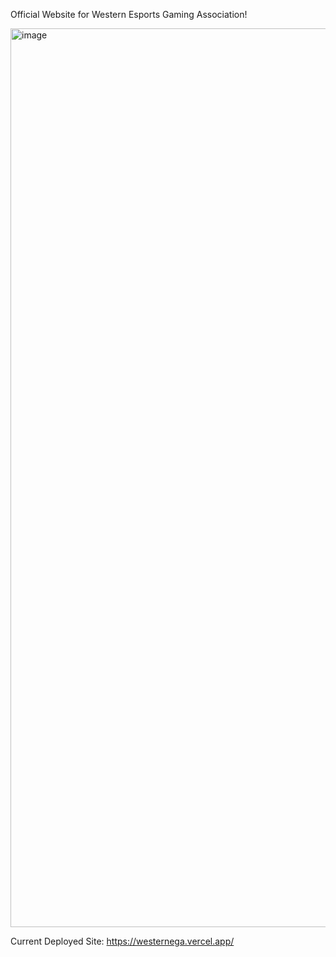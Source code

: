 Official Website for Western Esports Gaming Association!

<img width="1438" alt="image" src="https://github.com/elyknehc/wegawebsite/assets/94413491/57fc7841-d2e7-49e7-8b27-c0ba797f0236">

Current Deployed Site: https://westernega.vercel.app/
